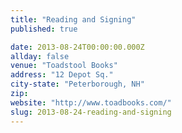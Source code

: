 ```yaml
---
title: "Reading and Signing"
published: true

date: 2013-08-24T00:00:00.000Z
allday: false
venue: "Toadstool Books"
address: "12 Depot Sq."
city-state: "Peterborough, NH"
zip:
website: "http://www.toadbooks.com/"
slug: 2013-08-24-reading-and-signing
---
```



